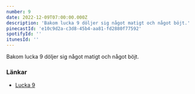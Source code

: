 ```yaml
---
number: 9
date: 2022-12-09T07:00:00.000Z
description: 'Bakom lucka 9 döljer sig något matigt och något böjt.'
pinecastId: 'e10c9d2a-c3d8-45b4-aa81-fd2880f77592'
spotifyId: ''
itunesId: ''
---
```


Bakom lucka 9 döljer sig något matigt och något böjt.

### Länkar

- [Lucka 9](https://thebrowser.company/)
